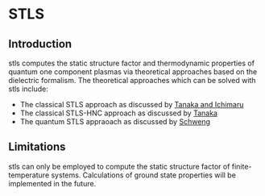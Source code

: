 # STLS

## Introduction
stls computes the static structure factor and thermodynamic properties of quantum one component plasmas via theoretical approaches based on the dielectric formalism. The theoretical approaches which can be solved with stls include:

* The classical STLS approach as discussed by [Tanaka and Ichimaru](https://journals.jps.jp/doi/abs/10.1143/JPSJ.55.2278)
* The classical STLS-HNC approach as discussed by [Tanaka](https://aip.scitation.org/doi/full/10.1063/1.4969071)
* The quantum STLS appraoach as discussed by [Schweng](https://journals.aps.org/prb/abstract/10.1103/PhysRevB.48.2037)

## Limitations

stls can only be employed to compute the static structure factor of finite-temperature systems. Calculations of ground state properties will be implemented in the future.

<!--
 The state 
  point of interest is defined via the quantum degeneracy parameter (Theta)
  and via the quantum coupling parameters (r<sub>s</sub>). The equation for the 
  chemical potential is solved via bisection method for which two 
  initial guesses must be provided in input via the option `-g`.
  The STLS approach is solved iteratively on a wave-vector grid 
  extending from 0 to agiven cutoff. The grid resolution and cutoff
  are specified in input together with number of Matsubara frequencies
   necessary for the calculation of the static structure factor. The 
  iterative solution employs [mixing](https://aip.scitation.org/doi/abs/10.1063/1.1682399]) and is assumed converged if the condition 
  ||G<sub>i</sub>(x) - G<sub>i-1</sub>(x)|| < epsilon is satisfied between two successive iterations. Here G(x) is the 
  static local field correction and epsilon is a tolerance specified in
  input. The output of the code consists of:
  
  * One text file with the static structure factor
  * One text file with the static local field correction
  * One binary file with the density response. Since the density
        response depends only on Theta, this file can be stored and
        provided in input for subsequent solutions of the STLS approach
        with the same Theta (see option `-p`). It should be noted
        that, if the option -p is used, the values of the quantum
        degeneracy parameter, of the grid resolution and of the grid
        cutoff specified in input will be overwritten by the values
        contained in the density response file provided in input
-->
